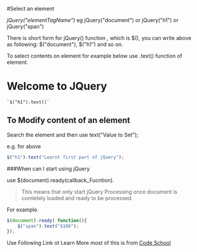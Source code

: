 

#Select an element

*jQuery("elementTagName")* eg jQuery("document") or jQuery("h1") or jQuery("span")

There is short form for jQuery() function , which is $(), you can write above as following:
$("document"), $("h1") and so on.

To select contents on element for example below use .text() function of element.
<h1>Welcome to JQuery</h1>

``` `$("h1").text()` ``` 



## To Modify content of an element 

Search the element and then use  text("Value to Set");

e.g. for above  

```javascript
$("h1").text("Learnt first part of jQuery");
```

###When can I start using jQuery


use $(document).ready(callback_Fucntion).

> This means that only start jQuery Processing once document is comletely loaded and ready to be processed.

For example.

```javascript
$(document).ready( function(){
    $("span").text("$100");
});
```

Use Following Link ot Learn More most of this is from [Code School](http://try.jquery.com)